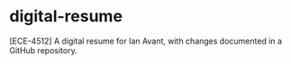 # digital-resume
[ECE-4512] A digital resume for Ian Avant, with changes documented in a GitHub repository.
